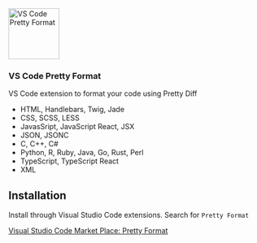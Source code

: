 <a href="https://marketplace.visualstudio.com/items?itemName=mblode.pretty-format">
  <img src="https://github.com/mblode/vscode-pretty-format/blob/master/icon.png" alt="VS Code Pretty Format" width=100 height=100>
</a>

### VS Code Pretty Format

VS Code extension to format your code using Pretty Diff

- HTML, Handlebars, Twig, Jade
- CSS, SCSS, LESS
- JavasSript, JavaScript React, JSX
- JSON, JSONC
- C, C++, C#
- Python, R, Ruby, Java, Go, Rust, Perl
- TypeScript, TypeScript React
- XML

## Installation

Install through Visual Studio Code extensions. Search for `Pretty Format`

[Visual Studio Code Market Place: Pretty Format](https://marketplace.visualstudio.com/items?itemName=mblode.pretty-format)
